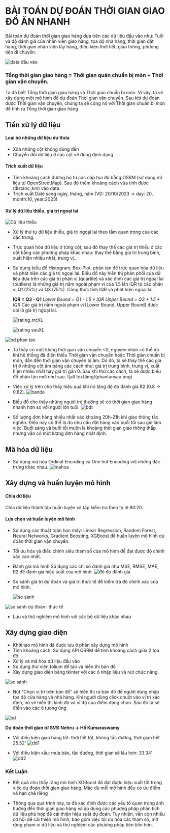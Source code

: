 # BÀI TOÁN DỰ ĐOÁN THỜI GIAN GIAO ĐỒ ĂN NHANH
Bài toán dự đoán thời gian giao hàng dựa trên các dữ liệu đầu vào như: Tuổi và độ đánh giá của nhân viên giao hàng, tọa độ nhà hàng, thời gian đặt hàng, thời gian nhân viên lấy hàng, điều kiện thời tiết, giao thông, phương tiện di chuyển. 

![data đầu vào](img/data_goc.JPG)

<h3> Tổng thời gian giao hàng = Thời gian quán chuẩn bị món + Thời gian vận chuyển. </h3>

Ta đã biết Tổng thời gian giao hàng và Thời gian chuẩn bị món. Vì vậy, ta sẽ xây dựng một mô hình để dự đoán Thời gian vận chuyển. Sau khi dự đoán được Thời gian vận chuyển, chúng ta sẽ cộng nó với Thời gian chuẩn bị món để tính ra Tổng thời gian giao hàng


## Tiền xử lý dữ liệu
#### Loại bỏ những dữ liệu dư thừa
- Xóa những cột không dùng đến 
- Chuyển đổi dữ liệu ở các cột về đúng định dạng
#### Trích xuất dữ liệu
-  Tính khoảng cách đường bộ từ các cặp tọa độ bằng OSRM (sử dụng dữ liệu từ OpenStreetMap). Sau đó thêm khoảng cách vừa tính được (distanc_km) vào data.
- Trích xuất Date sang ngày, tháng, năm 
(VD: 20/10/2023 -> day: 20, month:10, year:2023)
#### Xử lý dữ liệu thiếu, giá trị ngoại lai
![Dữ liệu thiếu](img/DL_thieu.png)

- Xử lý thứ tự dữ liệu thiếu, giá trị ngoại lai theo tầm quan trọng của các đặc trưng.
- Trực quan hóa dữ liệu ở từng cột, sau đó thay thế các giá trị thiếu ở các cột bằng các phương pháp khác nhau: thay thế bằng giá trị trung bình, xuất hiện nhiều nhất, trung vị... 
- Sử dụng biểu đồ Histogram, Box-Plot, phân tán để trực quan hóa dữ liệu và phát hiện các giá trị ngoại lai. Biểu đồ này hiển thị phân phối của dữ liệu dựa trên các giá trị phân vị (quartile) và xác định các giá trị ngoại lai (outliers) là những giá trị nằm ngoài phạm vi của 1.5 lần IQR từ các phân vị Q1 (25%) và Q3 (75%).
Công thức tính IQR và phát hiện ngoại lai:

    **IQR = Q3 - Q1**
    *Lower Bound = Q1 - 1.5 * IQR*
    *Upper Bound = Q3 + 1.5 * IQR*
    Các giá trị nằm ngoài phạm vi [Lower Bound, Upper Bound] được coi là giá trị ngoại lai.

    
  ![rating_trcXL](img/rating_trckhiXL.png)


  ![rating sauXL](img/rating_saukhixl.png)


![bd phan tan](img/phantan_trc.png)
- Ta thấy có một lượng thời gian vận chuyển <0, nguyên nhân có thể do khi hệ thống đã điền thiếu Thời gian vận chuyển hoặc Thời gian chuẩn bị món, dẫn đến thời gian vận chuyển bị âm. Do đó, ta sẽ thay thế các giá trị ở những cột âm bằng các cách như: giá trị trung bình, trung vị, xuất hiện nhiều nhất hay giá trị gần 0. Sau khi thử các cách, ta sẽ được biểu đồ phân tán mới như sau.
![alt text]img/(phantansau.png)

- Việc xử lý trên cho thấy hiệu quả khi nó tăng độ đo đánh giá R2 (0.8 -> 0.82).
![bando](img/image.png)
- Biểu đồ cho thấy những người trẻ thường sẽ có thời gian giao hàng nhanh hơn so với người lớn tuổi.
![bdt](img/time.png)
- Số lượng đơn hàng nhiều nhất vào khoảng 20h-21h khi giao thông tắc nghẽn. Điều này có thể là do nhu cầu đặt hàng vào buổi tối sau giờ làm việc.
Buổi sáng và buổi tối muộn là khoảng thời gian giao thông thấp nhưng vẫn có một lượng đơn hàng nhất định.
## Mã hóa dữ liệu
- Sử dụng mã hóa Ordinal Encoding và One hot Encoding với những đặc trưng khác nhau. 
![mahoa](img/mahoa.JPG)

## Xây dựng và huấn luyện mô hình
#### Chia dữ liệu
Chia dữ liệu thành tập huấn luyện và tập kiểm tra theo tỷ lệ 80:20.
#### Lựa chọn và huấn luyện mô hình
- Sử dụng các thuật toán học máy: Linear Regression, Random Forest,  Neural Networks, Gradient Boosting, XGBoost để huấn luyện mô hình dự đoán thời gian vận chuyển. 
- Tối ưu hóa và điều chỉnh siêu tham số của mô hình để đạt được độ chính xác cao nhất.
- Đánh giá mô hình
Sử dụng các chỉ số đánh giá như MSE, RMSE, MAE, R2 để đánh giá hiệu suất của mô hình.
![độ đo đánh giá](img/kq.JPG)

- So sánh giá trị dự đoán và giá trị thực tế để kiểm tra độ chính xác của mô hình.

   ![so sánh ](img/ss1.JPG)


![so sánh dự đoán- thực tế](img/ss.png)
- Lưu và thử nghiệm mô hình với các bộ dữ liệu khác nhau
## Xây dựng giao diện
- Khởi tạo mô hình đã được lưu ở phần xây dựng mô hình
- Tính khoảng cách: Sử dụng API OSRM để tính khoảng cách giữa 2 tọa độ
- Xử lý và mã hóa dữ liệu đầu vào
- Sử dụng thư viện folium để tạo và hiển thị bản đồ
- Xây dựng giao diện bằng tkinter với các ô nhập liệu và nút chức năng.

![so sánh ](img/gd.JPG)
- Nút “Chọn vị trí trên bản đồ” sẽ hiển thị ra bản đồ để người dùng nhập tọa độ cửa hàng và nhà hàng.
 Khi người dùng click chuột vào vị trí xác định, nó sẽ hiển thị kinh độ và vĩ độ của điểm đang chọn. Sau đó ta sẽ điền vào các ô tương ứng

 ![bd](img/bd2.JPG)

 **Dự đoán thời gian từ SVĐ  Nehru -> Hồ Kumaraswamy**
- Với điều kiện giao hàng tốt: thời tiết tốt, không tắc đường, thời gian hết 25.52’
 ![dd1](img/dd1.JPG)



 - Với điều kiện xấu: mưa bão, tắc đường, thời gian sẽ lâu hơn: 33.34’
  ![dd2](img/dd2.JPG)


### Kết Luận
- Kết quả cho thấy rằng mô hình XGBoost đã đạt được hiệu suất tốt trong việc dự đoán thời gian giao hàng. Mặc dù mỗi mô hình đều có ưu điểm và hạn chế riêng

- Thông qua quá trình này, ta đã xác định được các yếu tố quan trọng ảnh hưởng đến thời gian giao hàng và áp dụng các phương pháp phân tích dữ liệu phù hợp để cải thiện hiệu suất dự đoán. Tuy nhiên, vẫn còn nhiều cơ hội để cải thiện mô hình, bao gồm việc tối ưu hóa các tham số, mở rộng phạm vi dữ liệu và thử nghiệm các phương pháp tiên tiến hơn.


